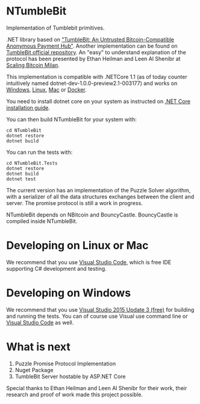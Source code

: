 # NTumbleBit
Implementation of Tumblebit primitives.

.NET library based on ["TumbleBit: An Untrusted Bitcoin-Compatible Anonymous Payment Hub"](https://eprint.iacr.org/2016/575).
Another implementation can be found on [TumbleBit official repository](https://github.com/BUSEC/TumbleBit).
An "easy" to understand explanation of the protocol has been presented by Ethan Heilman and Leen Al Shenibr at [Scaling Bitcoin Milan](https://www.youtube.com/watch?v=iGVSnxz1mn8).

This implementation is compatible with .NETCore 1.1 (as of today counter intuitively named dotnet-dev-1.0.0-preview2.1-003177) and works on [Windows](https://www.microsoft.com/net/core#windowsvs2015), [Linux](https://www.microsoft.com/net/core#linuxredhat), [Mac](https://www.microsoft.com/net/core#macos) or [Docker](https://www.microsoft.com/net/core#dockercmd).

You need to install dotnet core on your system as instructed on [.NET Core installation guide](https://www.microsoft.com/net/core).

You can then build NTumbleBit for your system with:

```
cd NTumbleBit
dotnet restore
dotnet build
```
You can run the tests with:
```
cd NTumbleBit.Tests
dotnet restore
dotnet build
dotnet test
```

The current version has an implementation of the Puzzle Solver algorithm, with a serializer of all the data structures exchanges between the client and server.
The promise protocol is still a work in progress.

NTumbleBit depends on NBitcoin and BouncyCastle. BouncyCastle is compiled inside NTumbleBit.

# Developing on Linux or Mac

We recommend that you use [Visual Studio Code](https://code.visualstudio.com/), which is free IDE supporting C# development and testing.

# Developing on Windows

We recommend that you use [Visual Studio 2015 Update 3 (free)](https://www.visualstudio.com/vs/community/) for building and running the tests.
You can of course use Visual use command line or [Visual Studio Code](https://code.visualstudio.com/) as well.

# What is next

1. Puzzle Promise Protocol Implementation
2. Nuget Package
3. TumbleBit Server hostable by ASP.NET Core

Special thanks to Ethan Heilman and Leen Al Shenibr for their work, their research and proof of work made this project possible.
